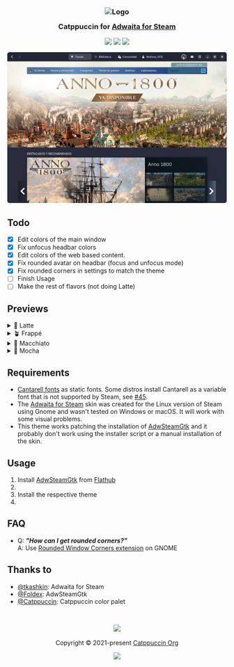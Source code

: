 <h3 align="center">
	<img src="https://raw.githubusercontent.com/catppuccin/catppuccin/main/assets/logos/exports/1544x1544_circle.png" width="100" alt="Logo"/><br/>
	<img src="https://raw.githubusercontent.com/catppuccin/catppuccin/main/assets/misc/transparent.png" height="30" width="0px"/>
	Catppuccin for <a href="https://github.com/tkashkin/Adwaita-for-Steam">Adwaita for Steam</a>
	<img src="https://raw.githubusercontent.com/catppuccin/catppuccin/main/assets/misc/transparent.png" height="30" width="0px"/>
</h3>

<p align="center">
	<a href="https://github.com/andrew1412/Catppuccin-Adwaita-for-Steam/stargazers"><img src="https://img.shields.io/github/stars/andrew1412/Catppuccin-Adwaita-for-Steam?colorA=363a4f&colorB=b7bdf8&style=for-the-badge"></a>
	<a href="https://github.com/andrew1412/Catppuccin-Adwaita-for-Steam/issues"><img src="https://img.shields.io/github/issues/andrew1412/Catppuccin-Adwaita-for-Steam?colorA=363a4f&colorB=f5a97f&style=for-the-badge"></a>
  <a href="https://github.com/andrew1412/Catppuccin-Adwaita-for-Steam/contributors"><img src="https://img.shields.io/github/contributors/andrew1412/Catppuccin-Adwaita-for-Steam?colorA=363a4f&colorB=a6da95&style=for-the-badge"></a>
</p>

<p align="center">
  <img src="https://raw.githubusercontent.com/andrew1412/Catppuccin-Adwaita-for-Steam/main/assets/screenshot-frappe.png"/>
</p>

## Todo

- [x] Edit colors of the main window
- [x] Fix unfocus headbar colors
- [x] Edit  colors of the web based content.
- [x] Fix rounded avatar on headbar (focus and unfocus mode)
- [x] Fix rounded corners in settings to match the theme
- [ ] Finish Usage
- [ ] Make the rest of flavors (not doing Latte)

## Previews

<details>
  <summary>🌻 Latte</summary>  
  Not planned to do
</details>

<details>
  <summary>🪴 Frappé</summary>
  <img src="https://raw.githubusercontent.com/andrew1412/Catppuccin-Adwaita-for-Steam/main/assets/screenshot-frappe.png"/>
</details>

<details>
  <summary>🌺 Macchiato</summary>
  Soon
</details>

<details>
  <summary>🌿 Mocha</summary>
  Soon
</details>

## Requirements

* [Cantarell fonts](https://gitlab.gnome.org/GNOME/cantarell-fonts) as static fonts. Some distros install Cantarell as a variable font that is not supported by Steam, see [#45](https://github.com/tkashkin/Adwaita-for-Steam/issues/45).
* The [Adwaita for Steam](https://github.com/tkashkin/Adwaita-for-Steam) skin was created for the Linux version of Steam using Gnome and wasn't tested on Windows or macOS. It will work with some visual problems.
* This theme works patching the installation of [AdwSteamGtk](https://github.com/Foldex/AdwSteamGtk) and it probably don't work using the installer script or a manual installation of the skin.

## Usage

1. Install [AdwSteamGtk](https://github.com/Foldex/AdwSteamGtk) from [Flathub](https://flathub.org/apps/details/io.github.Foldex.AdwSteamGtk)
2. 
3. Install the respective theme 
4. 

## FAQ

-	Q: **_"How can I get rounded corners?"_**\
	A: Use [Rounded Window Corners extension](https://github.com/yilozt/rounded-window-corners) on GNOME

## Thanks to

- [@tkashkin](https://github.com/tkashkin): Adwaita for Steam
- [@Foldex](https://github.com/Foldex): AdwSteamGtk
- [@Catppuccin](https://github.com/catppuccin): Catppuccin color palet

&nbsp;

<p align="center">
	<img src="https://raw.githubusercontent.com/catppuccin/catppuccin/main/assets/footers/gray0_ctp_on_line.svg?sanitize=true" />
</p>

<p align="center">
	Copyright &copy; 2021-present <a href="https://github.com/catppuccin" target="_blank">Catppuccin Org</a>
</p>

<p align="center">
	<a href="https://github.com/catppuccin/catppuccin/blob/main/LICENSE"><img src="https://img.shields.io/static/v1.svg?style=for-the-badge&label=License&message=MIT&logoColor=d9e0ee&colorA=363a4f&colorB=b7bdf8"/></a>
</p>
